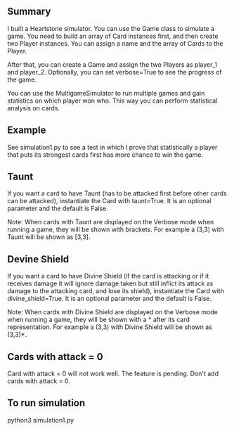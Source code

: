 ## Summary

I built a Heartstone simulator. You can use the Game class to simulate a game. You need to build an array of Card instances first, and then create two Player instances. You can assign a name and the array of Cards to the Player.

After that, you can create a Game and assign the two Players as player_1 and player_2.
Optionally, you can set verbose=True to see the progress of the game.

You can use the MultigameSimulator to run multiple games and gain statistics on which player won who.
This way you can perform statistical analysis on cards.

## Example
See simulation1.py to see a test in which I prove that statistically a player that puts its strongest cards first has more chance to win the game.

## Taunt
If you want a card to have Taunt (has to be attacked first before other cards can be attacked), instantiate the Card with taunt=True. It is an optional parameter and the default is False.

Note: When cards with Taunt are displayed on the Verbose mode when running a game, they will be shown with brackets. For example a (3,3) with Taunt will be shown as [3,3].

## Devine Shield
If you want a card to have Divine Shield (if the card is attacking or if it receives damage it will ignore damage taken but still inflict its attack as damage to the attacking card, and lose its shield), instantiate the Card with divine_shield=True. It is an optional parameter and the default is False.

Note: When cards with Divine Shield are displayed on the Verbose mode when running a game, they will be shown with a * after its card representation. For example a (3,3) with Divine Shield will be shown as (3,3)*.

## Cards with attack = 0
Card with attack = 0 will not work well. The feature is pending. Don't add cards with attack = 0.

## To run simulation
python3 simulation1.py
